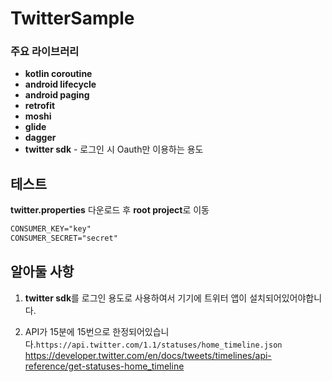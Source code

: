 TwitterSample
=====

### 주요 라이브러리
- **kotlin coroutine**
- **android lifecycle** 
- **android paging**
- **retrofit**
- **moshi**
- **glide**
- **dagger**
- **twitter sdk** - 로그인 시 Oauth만 이용하는 용도

## 테스트
**twitter.properties** 다운로드 후 **root project**로 이동
```xml
CONSUMER_KEY="key"
CONSUMER_SECRET="secret"
```

## 알아둘 사항
1. **twitter sdk**를 로그인 용도로 사용하여서 기기에 트위터 앱이 설치되어있어야합니다.

1. API가 15분에 15번으로 한정되어있습니다.`https://api.twitter.com/1.1/statuses/home_timeline.json`
https://developer.twitter.com/en/docs/tweets/timelines/api-reference/get-statuses-home_timeline
